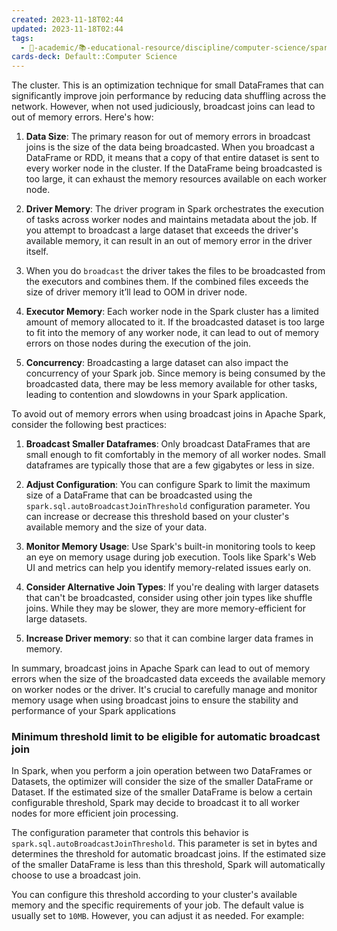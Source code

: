 ```yaml
---
created: 2023-11-18T02:44
updated: 2023-11-18T02:44
tags:
  - 🔴-academic/📚-educational-resource/discipline/computer-science/spark
cards-deck: Default::Computer Science
---
```


The cluster. This is an optimization technique for small DataFrames that can significantly improve join performance by reducing data shuffling across the network. However, when not used judiciously, broadcast joins can lead to out of memory errors. Here's how:

1. **Data Size**: The primary reason for out of memory errors in broadcast joins is the size of the data being broadcasted. When you broadcast a DataFrame or RDD, it means that a copy of that entire dataset is sent to every worker node in the cluster. If the DataFrame being broadcasted is too large, it can exhaust the memory resources available on each worker node.

1. **Driver Memory**: The driver program in Spark orchestrates the execution of tasks across worker nodes and maintains metadata about the job. If you attempt to broadcast a large dataset that exceeds the driver's available memory, it can result in an out of memory error in the driver itself. 
2. When you do `broadcast` the driver takes the files to be broadcasted from the executors and combines them. If the combined files exceeds the size of driver memory it’ll lead to OOM in driver node.

3. **Executor Memory**: Each worker node in the Spark cluster has a limited amount of memory allocated to it. If the broadcasted dataset is too large to fit into the memory of any worker node, it can lead to out of memory errors on those nodes during the execution of the join.

4. **Concurrency**: Broadcasting a large dataset can also impact the concurrency of your Spark job. Since memory is being consumed by the broadcasted data, there may be less memory available for other tasks, leading to contention and slowdowns in your Spark application.

To avoid out of memory errors when using broadcast joins in Apache Spark, consider the following best practices:

1. **Broadcast Smaller Dataframes**: Only broadcast DataFrames that are small enough to fit comfortably in the memory of all worker nodes. Small dataframes are typically those that are a few gigabytes or less in size.

2. **Adjust Configuration**: You can configure Spark to limit the maximum size of a DataFrame that can be broadcasted using the `spark.sql.autoBroadcastJoinThreshold` configuration parameter. You can increase or decrease this threshold based on your cluster's available memory and the size of your data.

3. **Monitor Memory Usage**: Use Spark's built-in monitoring tools to keep an eye on memory usage during job execution. Tools like Spark's Web UI and metrics can help you identify memory-related issues early on.

4. **Consider Alternative Join Types**: If you're dealing with larger datasets that can't be broadcasted, consider using other join types like shuffle joins. While they may be slower, they are more memory-efficient for large datasets.

5. **Increase Driver memory**: so that it can combine larger data frames in memory.

In summary, broadcast joins in Apache Spark can lead to out of memory errors when the size of the broadcasted data exceeds the available memory on worker nodes or the driver. It's crucial to carefully manage and monitor memory usage when using broadcast joins to ensure the stability and performance of your Spark applications

### Minimum threshold limit to be eligible for automatic broadcast join

In Spark, when you perform a join operation between two DataFrames or Datasets, the optimizer will consider the size of the smaller DataFrame or Dataset. If the estimated size of the smaller DataFrame is below a certain configurable threshold, Spark may decide to broadcast it to all worker nodes for more efficient join processing.

The configuration parameter that controls this behavior is `spark.sql.autoBroadcastJoinThreshold`. This parameter is set in bytes and determines the threshold for automatic broadcast joins. If the estimated size of the smaller DataFrame is less than this threshold, Spark will automatically choose to use a broadcast join.

You can configure this threshold according to your cluster's available memory and the specific requirements of your job. The default value is usually set to `10MB`. However, you can adjust it as needed. For example:


